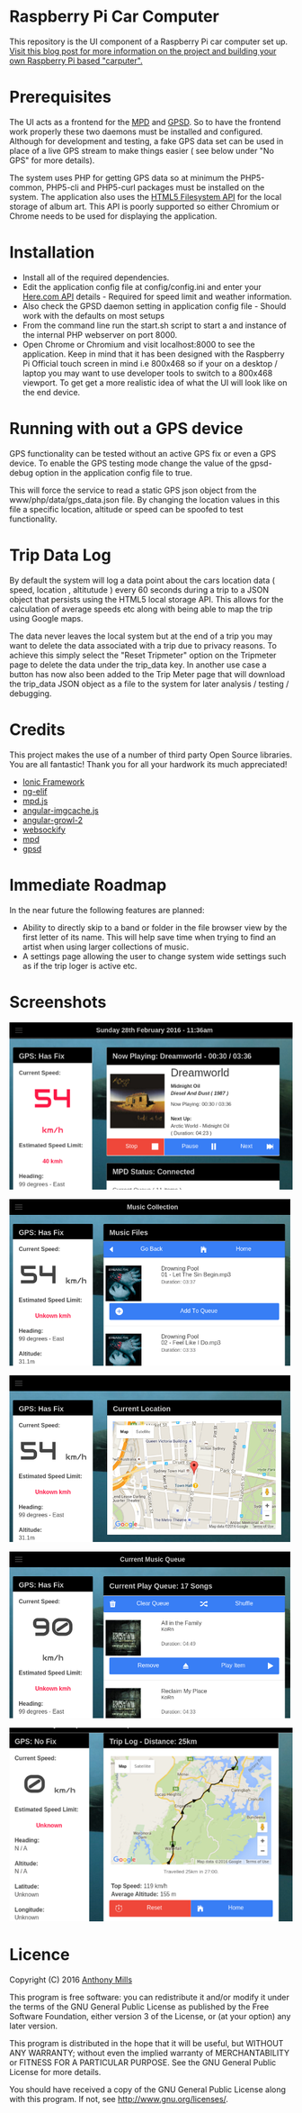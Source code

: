 # Raspberry Pi Car Computer 

This repository is the UI component of a Raspberry Pi car computer set up. [Visit this blog post for more information on the project and building your own Raspberry Pi based "carputer".](https://www.development-cycle.com/2016/02/building-a-raspberry-pi-car-computer/)

# Prerequisites
The UI acts as a frontend for the [MPD](http://www.musicpd.org/) and [GPSD](http://www.catb.org/gpsd/). So to have the frontend work properly these two daemons must be installed and configured. Although for development and testing, a fake GPS data set can be used in place of a live GPS stream to make things easier ( see below under "No GPS" for more details). 

The system uses PHP for getting GPS data so at minimum the PHP5-common, PHP5-cli and PHP5-curl packages must be installed on the system. The application also uses the [HTML5 Filesystem API](http://www.html5rocks.com/en/tutorials/file/filesystem/) for the local storage of album art. This API is poorly supported so either Chromium or Chrome needs to be used for displaying the application.

# Installation

* Install all of the required dependencies.
* Edit the application config file at config/config.ini and enter your [Here.com API](https://developer.here.com/plans/api/consumer-mapping) details - Required for speed limit and weather information. 
* Also check the GPSD daemon setting in application config file - Should work with the defaults on most setups
* From the command line run the start.sh script to start a and instance of the internal PHP webserver on port 8000.
* Open Chrome or Chromium and visit localhost:8000 to see the application. Keep in mind that it has been designed with the Raspberry Pi Official touch screen in mind i.e 800x468 so if your on a desktop / laptop you may want to use developer tools to switch to a 800x468 viewport. To get get a more realistic idea of what the UI will look like on the end device.

# Running with out a GPS device

GPS functionality can be tested without an active GPS fix or even a GPS device. To enable the GPS testing mode change the value of the gpsd-debug option in the application config file to true. 

This will force the service to read a static GPS json object from the www/php/data/gps_data.json file. By changing the location values in this file a specific location, altitude or speed can be spoofed to test functionality.

# Trip Data Log

By default the system will log a data point about the cars location data ( speed, location , altitutude ) every 60 seconds during a trip to a JSON object that persists using the HTML5 local storage API. This allows for the calculation of average speeds etc along with being able to map the trip using Google maps.

The data never leaves the local system but at the end of a trip you may want to delete the data associated with a trip due to privacy reasons. To achieve this simply select the "Reset Tripmeter" option on the Tripmeter page to delete the data under the trip_data key. In another use case a button has now also been added to the Trip Meter page that will download the trip_data JSON object as a file to the system for later analysis / testing / debugging.

# Credits

This project makes the use of a number of third party Open Source libraries. You are all fantastic! Thank you for all your hardwork its much appreciated!

* [Ionic Framework](https://github.com/driftyco/ionic)
* [ng-elif](https://github.com/zachsnow/ng-elif)
* [mpd.js](https://github.com/bobboau/MPD.js)
* [angular-imgcache.js](https://github.com/jBenes/angular-imgcache.js)
* [angular-growl-2](https://github.com/JanStevens/angular-growl-2)
* [websockify](https://github.com/kanaka/websockify)
* [mpd](http://www.catb.org/gpsd/)
* [gpsd](http://www.musicpd.org/)

# Immediate Roadmap

In the near future the following features are planned:

* Ability to directly skip to a band or folder in the file browser view by the first letter of its name. This will help save time when trying to find an artist when using larger collections of music.
* A settings page allowing the user to change system wide settings such as if the trip loger is active etc.

# Screenshots

![Home screen while travelling at 54kph and playing music](/screenshots/home_screen_playing.png?raw=true "Home Screen")

![Browsing the music collection stored on the filesystem](/screenshots/music_files.png?raw=true "Music Files")

![Displaying the current location of a car using Google Maps](/screenshots/car_location.png?raw=true "Car location")

![Interacting with the current music play queue](/screenshots/play_queue.png?raw=true "Play Queue")

![Journey Trip Log](/screenshots/trip_log.png?raw=true "Trip Log")

# Licence

Copyright (C) 2016 [Anthony Mills](http://www.anthony-mills.com)

This program is free software: you can redistribute it and/or modify
it under the terms of the GNU General Public License as published by
the Free Software Foundation, either version 3 of the License, or
(at your option) any later version.

This program is distributed in the hope that it will be useful,
but WITHOUT ANY WARRANTY; without even the implied warranty of
MERCHANTABILITY or FITNESS FOR A PARTICULAR PURPOSE.  See the
GNU General Public License for more details.

You should have received a copy of the GNU General Public License
along with this program.  If not, see <http://www.gnu.org/licenses/>.
